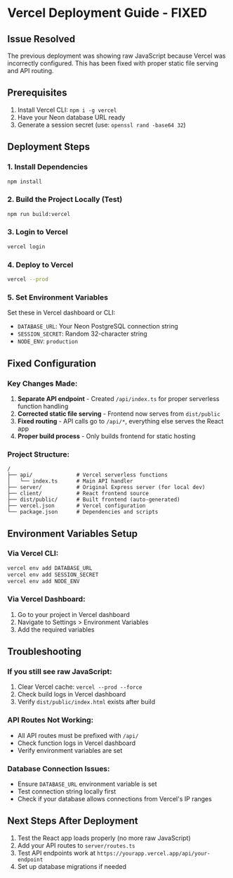 # Vercel Deployment Guide - FIXED

## Issue Resolved
The previous deployment was showing raw JavaScript because Vercel was incorrectly configured. This has been fixed with proper static file serving and API routing.

## Prerequisites
1. Install Vercel CLI: `npm i -g vercel`
2. Have your Neon database URL ready
3. Generate a session secret (use: `openssl rand -base64 32`)

## Deployment Steps

### 1. Install Dependencies
```bash
npm install
```

### 2. Build the Project Locally (Test)
```bash
npm run build:vercel
```

### 3. Login to Vercel
```bash
vercel login
```

### 4. Deploy to Vercel
```bash
vercel --prod
```

### 5. Set Environment Variables
Set these in Vercel dashboard or CLI:
- `DATABASE_URL`: Your Neon PostgreSQL connection string
- `SESSION_SECRET`: Random 32-character string
- `NODE_ENV`: `production`

## Fixed Configuration

### Key Changes Made:
1. **Separate API endpoint** - Created `/api/index.ts` for proper serverless function handling
2. **Corrected static file serving** - Frontend now serves from `dist/public`
3. **Fixed routing** - API calls go to `/api/*`, everything else serves the React app
4. **Proper build process** - Only builds frontend for static hosting

### Project Structure:
```
/
├── api/              # Vercel serverless functions
│   └── index.ts      # Main API handler
├── server/           # Original Express server (for local dev)
├── client/           # React frontend source
├── dist/public/      # Built frontend (auto-generated)
├── vercel.json       # Vercel configuration
└── package.json      # Dependencies and scripts
```

## Environment Variables Setup

### Via Vercel CLI:
```bash
vercel env add DATABASE_URL
vercel env add SESSION_SECRET
vercel env add NODE_ENV
```

### Via Vercel Dashboard:
1. Go to your project in Vercel dashboard
2. Navigate to Settings > Environment Variables
3. Add the required variables

## Troubleshooting

### If you still see raw JavaScript:
1. Clear Vercel cache: `vercel --prod --force`
2. Check build logs in Vercel dashboard
3. Verify `dist/public/index.html` exists after build

### API Routes Not Working:
- All API routes must be prefixed with `/api/`
- Check function logs in Vercel dashboard
- Verify environment variables are set

### Database Connection Issues:
- Ensure `DATABASE_URL` environment variable is set
- Test connection string locally first
- Check if your database allows connections from Vercel's IP ranges

## Next Steps After Deployment
1. Test the React app loads properly (no more raw JavaScript)
2. Add your API routes to `server/routes.ts`
3. Test API endpoints work at `https://yourapp.vercel.app/api/your-endpoint`
4. Set up database migrations if needed